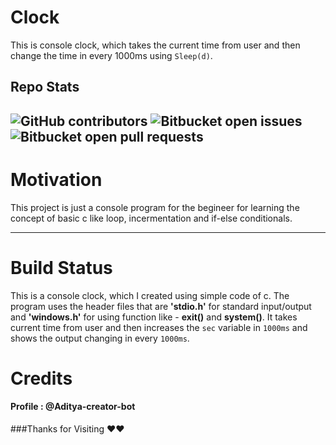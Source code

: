 # Clock

This is console clock, which takes the current time from user and then change the time in every 1000ms using `Sleep(d)`.

## Repo Stats
![GitHub contributors](https://img.shields.io/github/contributors/Aditya-creator-bot/clock?color=brightgreen&label=Contributors)
![Bitbucket open issues](https://img.shields.io/bitbucket/issues-raw/Aditya-creator-bot/Clock?color=brightgreen&label=Issues)
![Bitbucket open pull requests](https://img.shields.io/bitbucket/pr/Aditya-creator-bot/Clock?color=brightgreen&label=pull%20request)
---

# Motivation

This project is just a console program for the begineer for learning the concept of basic c like loop, incermentation and if-else conditionals.

---

# Build Status

This is a console clock, which I created using simple code of c. The program uses the header files that are **'stdio.h'** for standard input/output and **'windows.h'** for using function like - **exit()** and **system()**. It takes current time from user and then increases the `sec` variable in `1000ms` and shows the output changing in every `1000ms`.

# Credits

#### Profile : @Aditya-creator-bot

###Thanks for Visiting ♥♥
